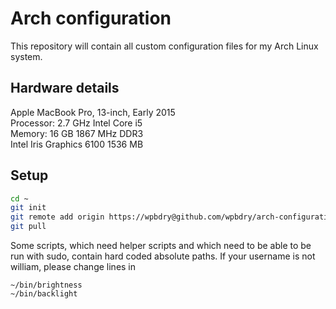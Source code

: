 # Arch configuration

This repository will contain all custom configuration files for my Arch Linux system.

## Hardware details

Apple MacBook Pro, 13-inch, Early 2015 \
Processor: 2.7 GHz Intel Core i5 \
Memory: 16 GB 1867 MHz DDR3 \
Intel Iris Graphics 6100 1536 MB

## Setup

```bash
cd ~
git init
git remote add origin https://wpbdry@github.com/wpbdry/arch-configuration
git pull
```

Some scripts, which need helper scripts and which need to be able to be run with sudo,
contain hard coded absolute paths.
If your username is not william, please change lines in
```
~/bin/brightness
~/bin/backlight
```
